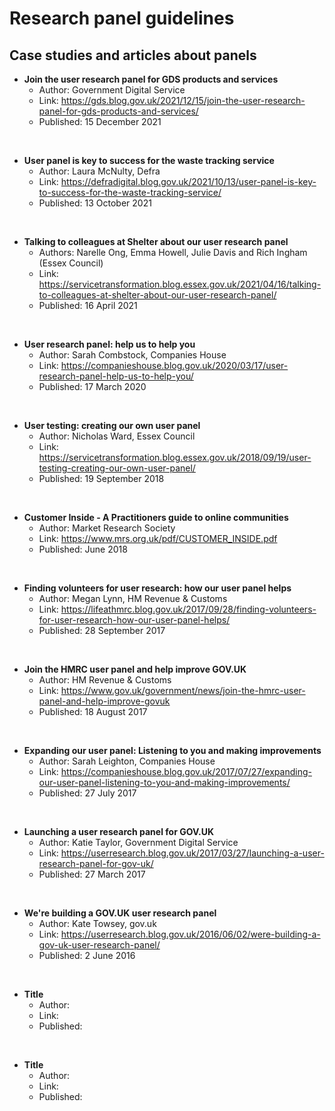 # Research panel guidelines

## Case studies and articles about panels


* **Join the user research panel for GDS products and services**
  + Author: Government Digital Service 
  + Link: https://gds.blog.gov.uk/2021/12/15/join-the-user-research-panel-for-gds-products-and-services/
  + Published: 15 December 2021
<br>

* **User panel is key to success for the waste tracking service**
  + Author: Laura McNulty, Defra
  + Link: https://defradigital.blog.gov.uk/2021/10/13/user-panel-is-key-to-success-for-the-waste-tracking-service/
  + Published: 13 October 2021
<br>

* **Talking to colleagues at Shelter about our user research panel**
  + Authors: Narelle Ong, Emma Howell, Julie Davis and Rich Ingham (Essex Council)
  + Link: https://servicetransformation.blog.essex.gov.uk/2021/04/16/talking-to-colleagues-at-shelter-about-our-user-research-panel/ 
  + Published: 16 April 2021
<br>


* **User research panel: help us to help you**
  + Author: Sarah Combstock, Companies House
  + Link: https://companieshouse.blog.gov.uk/2020/03/17/user-research-panel-help-us-to-help-you/
  + Published: 17 March 2020
<br>

* **User testing: creating our own user panel**
  + Author: Nicholas Ward, Essex Council
  + Link: https://servicetransformation.blog.essex.gov.uk/2018/09/19/user-testing-creating-our-own-user-panel/
  + Published: 19 September 2018
<br>

* **Customer Inside - A Practitioners guide to online communities**
  + Author: Market Research Society
  + Link: https://www.mrs.org.uk/pdf/CUSTOMER_INSIDE.pdf
  + Published: June 2018
<br>

* **Finding volunteers for user research: how our user panel helps**
  + Author: Megan Lynn, HM Revenue & Customs
  + Link: https://lifeathmrc.blog.gov.uk/2017/09/28/finding-volunteers-for-user-research-how-our-user-panel-helps/
  + Published: 28 September 2017
<br>

* **Join the HMRC user panel and help improve GOV.UK**
  + Author:  HM Revenue & Customs
  + Link: https://www.gov.uk/government/news/join-the-hmrc-user-panel-and-help-improve-govuk
  + Published: 18 August 2017
<br>

* **Expanding our user panel: Listening to you and making improvements**
  + Author:  Sarah Leighton, Companies House
  + Link: https://companieshouse.blog.gov.uk/2017/07/27/expanding-our-user-panel-listening-to-you-and-making-improvements/
  + Published: 27 July 2017
<br>

* **Launching a user research panel for GOV.UK**
  + Author: Katie Taylor, Government Digital Service
  + Link: https://userresearch.blog.gov.uk/2017/03/27/launching-a-user-research-panel-for-gov-uk/ 
  + Published: 27 March 2017
<br>

* **We're building a GOV.UK user research panel**
  + Author:  Kate Towsey, gov.uk
  + Link: https://userresearch.blog.gov.uk/2016/06/02/were-building-a-gov-uk-user-research-panel/
  + Published: 2 June 2016
<br>


* **Title**
  + Author:  
  + Link: 
  + Published: 
<br>

* **Title**
  + Author:  
  + Link: 
  + Published: 
<br>